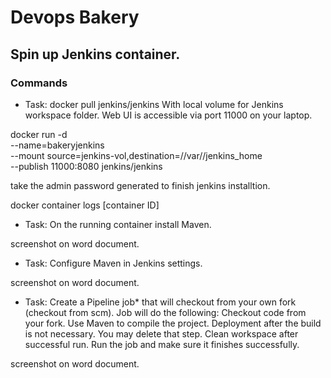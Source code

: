 # Devops Bakery
## Spin up Jenkins container.
### Commands 

- Task: docker pull jenkins/jenkins
  With local volume for Jenkins workspace folder.
  Web UI is accessible via port 11000 on your laptop.

docker run -d \
--name=bakeryjenkins \
--mount source=jenkins-vol,destination=//var//jenkins_home \
--publish 11000:8080 
jenkins/jenkins

take the admin password generated to finish jenkins installtion. 

docker container logs [container ID]

- Task: On the running container install Maven.

screenshot on word document.

- Task: Configure Maven in Jenkins settings.

screenshot on word document.

- Task: Create a Pipeline job* that will checkout from your own fork (checkout from scm).
  Job will do the following:
  Checkout code from your fork.
  Use Maven to compile the project.
  Deployment after the build is not necessary. You may delete that step.
  Clean workspace after successful run.
  Run the job and make sure it finishes successfully.

screenshot on word document.
